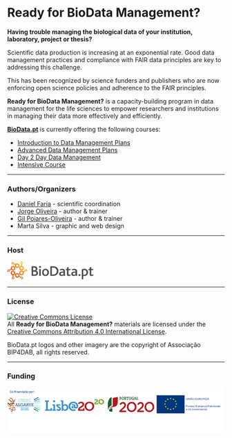 # Ready for BioData Management?

**Having trouble managing the biological data of your institution, laboratory, project or thesis?**

Scientific data production is increasing at an exponential rate. Good data management practices and compliance with FAIR data principles are key to addressing this challenge.

This has been recognized by science funders and publishers who are now enforcing open science policies and adherence to the FAIR principles.

**Ready for BioData Management?** is a capacity-building program in data management for the life sciences to empower researchers and institutions in managing their data more effectively and efficiently.

[**BioData.pt**](http://www.biodata.pt/) is currently offering the following courses:
* [Introduction to Data Management Plans](Intro%20to%20DMPs)
* [Advanced Data Management Plans](Advanced%20DMPs)
* [Day 2 Day Data Management](Day%202%20Day%20Data%20Management)
* [Intensive Course](Intensive%20Course)
---
### Authors/Organizers
* [Daniel Faria](https://github.com/DanFaria) - scientific coordination
* [Jorge Oliveira](https://github.com/oliveirajorge88)  - author & trainer
* [Gil Poiares-Oliveira](https://github.com/GilOliveira)  - author & trainer
* Marta Silva - graphic and web design

---
### Host
<a href="https://biodata.pt/"><img src="./Files/BioDataPT.svg" alt="BioData.pt" width="200px"></a>

---

### License
<a rel="license" href="http://creativecommons.org/licenses/by/4.0/"><img alt="Creative Commons License" style="border-width:0" src="https://i.creativecommons.org/l/by/4.0/88x31.png" /></a><br />All **Ready for BioData Management?** materials are licensed under the  <a rel="license" href="http://creativecommons.org/licenses/by/4.0/">Creative Commons Attribution 4.0 International License</a>.

BioData.pt logos and other imagery are the copyright of Associação BIP4DAB, all rights reserved.

---
### Funding
<img src="./Files/parceiros.png" width="500px">
